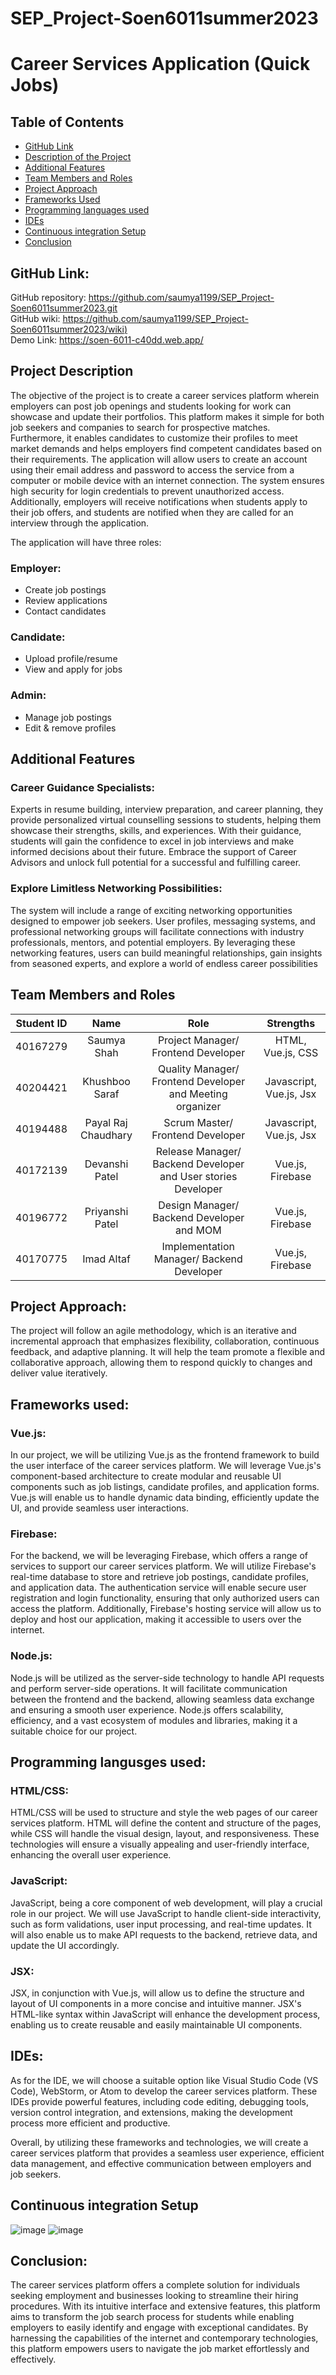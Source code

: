 # SEP_Project-Soen6011summer2023 
# Career Services Application (Quick Jobs) 

## Table of Contents
<!--ts-->
   * [GitHub Link](#github-link)
   * [Description of the Project](#project-description)
   * [Additional Features](#additional-features)
   * [Team Members and Roles](#team-members-and-roles)
   * [Project Approach](#project-approach)
   * [Frameworks Used](#frameworks-used)
   * [Programming languages used](#programming-langusges-used)
   * [IDEs](#ides)
   * [Continuous integration Setup](#continuous-integration-setup)
   * [Conclusion](#conclusion)
<!--te-->

## GitHub Link:
GitHub repository: [https://github.com/saumya1199/SEP_Project-Soen6011summer2023.git  ](https://github.com/saumya1199/SEP_Project-Soen6011summer2023)  
GitHub wiki: [https://github.com/saumya1199/SEP_Project-Soen6011summer2023/wiki) ](https://github.com/saumya1199/SEP_Project-Soen6011summer2023/wiki)  
Demo Link: [https://soen-6011-c40dd.web.app/ ](https://soen-6011-c40dd.web.app/)

## Project Description
The objective of the project is to create a career services platform wherein employers can post job openings and students looking for work can showcase and update their portfolios. This platform makes it simple for both job seekers and companies to search for prospective matches. Furthermore, it enables candidates to customize their profiles to meet market demands and helps employers find competent candidates based on their requirements. The application will allow users to create an account using their email address and password to access the service from a computer or mobile device with an internet connection. The system ensures high security for login credentials to prevent unauthorized access. Additionally, employers will receive notifications when students apply to their job offers, and students are notified when they are called for an interview through the application.

The application will have three roles:

### Employer:
- Create job postings
- Review applications
- Contact candidates

### Candidate:
- Upload profile/resume
- View and apply for jobs

### Admin:
- Manage job postings
- Edit & remove profiles

## Additional Features
### Career Guidance Specialists:  
Experts in resume building, interview preparation, and career planning, they provide personalized virtual counselling sessions to students, helping them showcase their strengths, skills, and experiences. With their guidance, students will gain the confidence to excel in job interviews and make informed decisions about their future. Embrace the support of Career Advisors and unlock full potential for a successful and fulfilling career.  

### Explore Limitless Networking Possibilities:  
The system will include a range of exciting networking opportunities designed to empower job seekers. User profiles, messaging systems, and professional networking groups will facilitate connections with industry professionals, mentors, and potential employers. By leveraging these networking features, users can build meaningful relationships, gain insights from seasoned experts, and explore a world of endless career possibilities


## Team Members and Roles
|Student ID| Name | Role | Strengths |
|:---------:|:---------:|:---------:|:---------:|
|40167279|Saumya Shah| Project Manager/ Frontend Developer | HTML, Vue.js, CSS |
|40204421|Khushboo Saraf| Quality Manager/ Frontend Developer and Meeting organizer | Javascript, Vue.js, Jsx |
|40194488|Payal Raj Chaudhary | Scrum Master/ Frontend Developer | Javascript, Vue.js, Jsx |
|40172139|Devanshi Patel| Release Manager/ Backend Developer and User stories Developer| Vue.js, Firebase  |
|40196772|Priyanshi Patel| Design Manager/ Backend Developer and MOM | Vue.js, Firebase  |
|40170775|Imad Altaf| Implementation Manager/ Backend Developer | Vue.js, Firebase |

<!---
### Team Members and Roles:
1. Saumya Shah - Front end and documentation
2. Khusboo Saraf - Front end and Meeting organizer
3. Payal Raj Chaudhary - Front end and documentation
4. Devanshi Patel - Backend and user stories
5. Priyanshi Patel - Backend and MoM
6. Imad Altaf - Backend and MoM
--->
## Project Approach:
The project will follow an agile methodology, which is an iterative and incremental approach that emphasizes flexibility, collaboration, continuous feedback, and adaptive planning. It will help the team promote a flexible and collaborative approach, allowing them to respond quickly to changes and deliver value iteratively.

## Frameworks used:

### Vue.js:
In our project, we will be utilizing Vue.js as the frontend framework to build the user interface of the career services platform. We will leverage Vue.js's component-based architecture to create modular and reusable UI components such as job listings, candidate profiles, and application forms. Vue.js will enable us to handle dynamic data binding, efficiently update the UI, and provide seamless user interactions.

### Firebase:
For the backend, we will be leveraging Firebase, which offers a range of services to support our career services platform. We will utilize Firebase's real-time database to store and retrieve job postings, candidate profiles, and application data. The authentication service will enable secure user registration and login functionality, ensuring that only authorized users can access the platform. Additionally, Firebase's hosting service will allow us to deploy and host our application, making it accessible to users over the internet.

### Node.js:
Node.js will be utilized as the server-side technology to handle API requests and perform server-side operations. It will facilitate communication between the frontend and the backend, allowing seamless data exchange and ensuring a smooth user experience. Node.js offers scalability, efficiency, and a vast ecosystem of modules and libraries, making it a suitable choice for our project.

## Programming langusges used: 

### HTML/CSS:
HTML/CSS will be used to structure and style the web pages of our career services platform. HTML will define the content and structure of the pages, while CSS will handle the visual design, layout, and responsiveness. These technologies will ensure a visually appealing and user-friendly interface, enhancing the overall user experience.

### JavaScript:
JavaScript, being a core component of web development, will play a crucial role in our project. We will use JavaScript to handle client-side interactivity, such as form validations, user input processing, and real-time updates. It will also enable us to make API requests to the backend, retrieve data, and update the UI accordingly.

### JSX:
JSX, in conjunction with Vue.js, will allow us to define the structure and layout of UI components in a more concise and intuitive manner. JSX's HTML-like syntax within JavaScript will enhance the development process, enabling us to create reusable and easily maintainable UI components.

## IDEs:
As for the IDE, we will choose a suitable option like Visual Studio Code (VS Code), WebStorm, or Atom to develop the career services platform. These IDEs provide powerful features, including code editing, debugging tools, version control integration, and extensions, making the development process more efficient and productive.

Overall, by utilizing these frameworks and technologies, we will create a career services platform that provides a seamless user experience, efficient data management, and effective communication between employers and job seekers.  

## Continuous integration Setup
![image](https://github.com/saumya1199/SEP_Project-Soen6011summer2023/blob/main/code/job-portal-vue3/src/assets/CI%20setup%201.jpg)
![image](https://github.com/saumya1199/SEP_Project-Soen6011summer2023/blob/main/code/job-portal-vue3/src/assets/CI%20setup%202.jpg.png)

## Conclusion:
The career services platform offers a complete solution for individuals seeking employment and businesses looking to streamline their hiring procedures. With its intuitive interface and extensive features, this platform aims to transform the job search process for students while enabling employers to easily identify and engage with exceptional candidates. By harnessing the capabilities of the internet and contemporary technologies, this platform empowers users to navigate the job market effortlessly and effectively.
